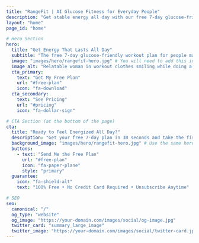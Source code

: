 ```yaml
---
title: "RangeFit | AI Glucose Fitness for Everyday People"
description: "Get stable energy all day with our free 7-day glucose-friendly workout plan. Affordable AI fitness for PCOS, pre-diabetes, and insulin resistance."
layout: "home"
page_id: "home"

# Hero Section
hero:
  title: "Get Energy That Lasts All Day"
  subtitle: "The free 7-day glucose-friendly workout plan for people managing blood sugar. No expensive CGM, no gym, no one-size-fits-all advice."
  image: "images/hero/rangefit-hero.jpg" # You will need to add this image
  image_alt: "Relatable woman in workout clothes smiling while doing a simple exercise at home"
  cta_primary:
    text: "Get My Free Plan"
    url: "#free-plan"
    icon: "fa-download"
  cta_secondary:
    text: "See Pricing"
    url: "#pricing"
    icon: "fa-dollar-sign"

# CTA Section (at the bottom of the page)
cta:
  title: "Ready to Feel Energized All Day?"
  description: "Get your free 7-day plan in 30 seconds and take the first step towards stable energy and better health."
  background_image: "images/hero/rangefit-hero.jpg" # Use the same hero image
  buttons:
    - text: "Send Me the Free Plan"
      url: "#free-plan"
      icon: "fa-paper-plane"
      style: "primary"
  guarantee:
    icon: "fa-shield-alt"
    text: "100% Free • No Credit Card Required • Unsubscribe Anytime"

# SEO
seo:
  canonical: "/"
  og_type: "website"
  og_image: "https://your-domain.com/images/social/og-image.jpg"
  twitter_card: "summary_large_image"
  twitter_image: "https://your-domain.com/images/social/twitter-card.jpg"
---
```

